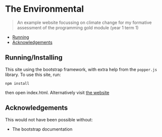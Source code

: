 # The Environmental
> An example website focussing on climate change for my formative assessment of the programming gold module (year 1 term 1)

- [Running](#runninginstalling)
- [Acknowledgements](#acknowledgements)

## Running/Installing

This site using the bootstrap framework, with extra help from the `popper.js` library. To use this site, run:
```shell
npm install
```

then open index.html. Alternatively visit [the website](https://rosiepuddles.github.io/PGY1T1Formattive/)

## Acknowledgements
This would not have been possible without:
- The bootstrap documentation
